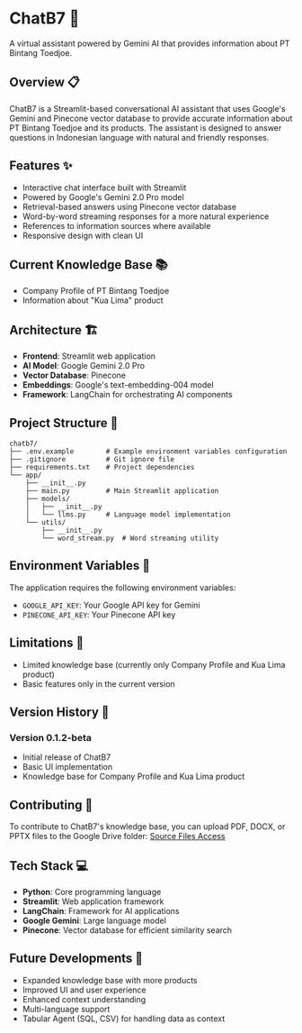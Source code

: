 # ChatB7 🤖

A virtual assistant powered by Gemini AI that provides information about PT Bintang Toedjoe.

## Overview 📋

ChatB7 is a Streamlit-based conversational AI assistant that uses Google's Gemini and Pinecone vector database to provide accurate information about PT Bintang Toedjoe and its products. The assistant is designed to answer questions in Indonesian language with natural and friendly responses.

## Features ✨

- Interactive chat interface built with Streamlit
- Powered by Google's Gemini 2.0 Pro model
- Retrieval-based answers using Pinecone vector database
- Word-by-word streaming responses for a more natural experience
- References to information sources where available
- Responsive design with clean UI

## Current Knowledge Base 📚

- Company Profile of PT Bintang Toedjoe
- Information about "Kua Lima" product

## Architecture 🏗️

- **Frontend**: Streamlit web application
- **AI Model**: Google Gemini 2.0 Pro
- **Vector Database**: Pinecone
- **Embeddings**: Google's text-embedding-004 model
- **Framework**: LangChain for orchestrating AI components

## Project Structure 📁

```
chatb7/
├── .env.example        # Example environment variables configuration
├── .gitignore          # Git ignore file
├── requirements.txt    # Project dependencies
└── app/
    ├── __init__.py
    ├── main.py         # Main Streamlit application
    ├── models/
    │   ├── __init__.py
    │   └── llms.py     # Language model implementation
    └── utils/
        ├── __init__.py
        └── word_stream.py  # Word streaming utility
```

## Environment Variables 🔑

The application requires the following environment variables:

- `GOOGLE_API_KEY`: Your Google API key for Gemini
- `PINECONE_API_KEY`: Your Pinecone API key

## Limitations 🚧

- Limited knowledge base (currently only Company Profile and Kua Lima product)
- Basic features only in the current version

## Version History 📝

### Version 0.1.2-beta
- Initial release of ChatB7
- Basic UI implementation
- Knowledge base for Company Profile and Kua Lima product

## Contributing 🤝

To contribute to ChatB7's knowledge base, you can upload PDF, DOCX, or PPTX files to the Google Drive folder:
[Source Files Access](https://drive.google.com/drive/folders/1WUx_0ztyjDt-e08SDoqqDePJnnxZXpIV?usp=sharing)

## Tech Stack 💻

- **Python**: Core programming language
- **Streamlit**: Web application framework
- **LangChain**: Framework for AI applications
- **Google Gemini**: Large language model
- **Pinecone**: Vector database for efficient similarity search

## Future Developments 🚀

- Expanded knowledge base with more products
- Improved UI and user experience
- Enhanced context understanding
- Multi-language support
- Tabular Agent (SQL, CSV) for handling data as context
